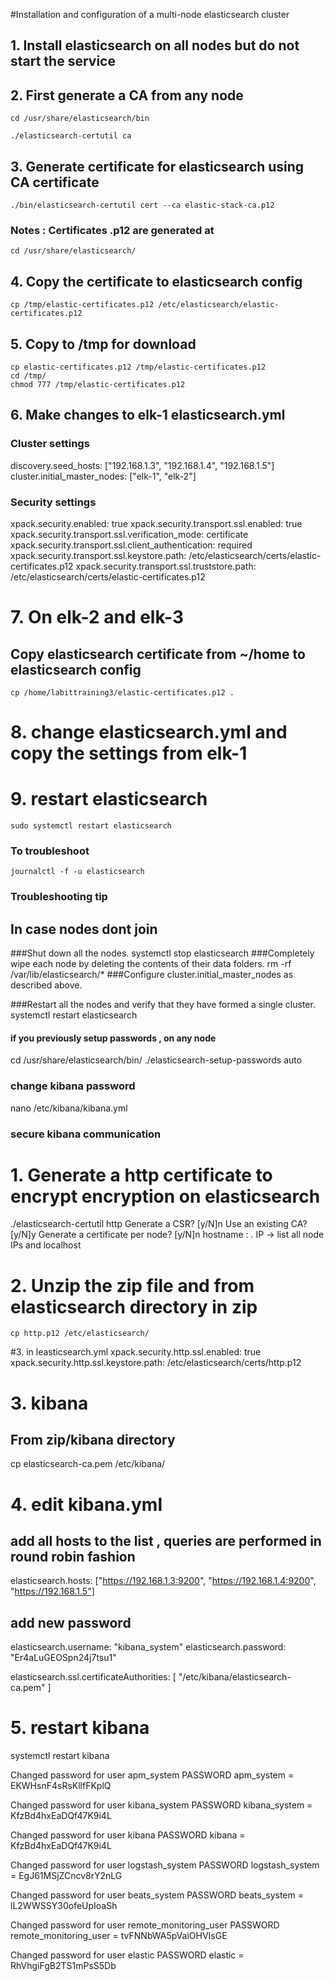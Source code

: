 #Installation and configuration of a multi-node elasticsearch cluster

## 1. Install elasticsearch on all nodes but do not start the service

## 2. First generate a CA from any node

    cd /usr/share/elasticsearch/bin

    ./elasticsearch-certutil ca

## 3. Generate certificate for elasticsearch using CA certificate

    ./bin/elasticsearch-certutil cert --ca elastic-stack-ca.p12

### Notes :  Certificates .p12 are generated at 
    cd /usr/share/elasticsearch/

## 4.  Copy the certificate to elasticsearch config
    cp /tmp/elastic-certificates.p12 /etc/elasticsearch/elastic-certificates.p12

## 5. Copy to /tmp for download 
    cp elastic-certificates.p12 /tmp/elastic-certificates.p12
    cd /tmp/
    chmod 777 /tmp/elastic-certificates.p12 


## 6. Make changes to elk-1 elasticsearch.yml

### Cluster settings 
discovery.seed_hosts: ["192.168.1.3", "192.168.1.4", "192.168.1.5"]
cluster.initial_master_nodes: ["elk-1", "elk-2"]

### Security settings 
xpack.security.enabled: true
xpack.security.transport.ssl.enabled: true
xpack.security.transport.ssl.verification_mode: certificate
xpack.security.transport.ssl.client_authentication: required
xpack.security.transport.ssl.keystore.path: /etc/elasticsearch/certs/elastic-certificates.p12
xpack.security.transport.ssl.truststore.path: /etc/elasticsearch/certs/elastic-certificates.p12

# 7. On elk-2 and elk-3

## Copy elasticsearch certificate from ~/home to elasticsearch config
    cp /home/labittraining3/elastic-certificates.p12 .

# 8. change elasticsearch.yml and copy the settings from elk-1
# 9.  restart elasticsearch
    sudo systemctl restart elasticsearch

### To troubleshoot

    journalctl -f -u elasticsearch



### Troubleshooting tip

## In case nodes dont join 
###Shut down all the nodes.
systemctl stop elasticsearch
###Completely wipe each node by deleting the contents of their data folders.
rm -rf /var/lib/elasticsearch/*
###Configure cluster.initial_master_nodes as described above.

###Restart all the nodes and verify that they have formed a single cluster.
systemctl restart elasticsearch

#### if you previously setup passwords , on any node
cd /usr/share/elasticsearch/bin/
./elasticsearch-setup-passwords auto

### change kibana password
nano /etc/kibana/kibana.yml

### secure kibana communication

# 1. Generate a http certificate to encrypt encryption on elasticsearch
./elasticsearch-certutil http
Generate a CSR? [y/N]n
Use an existing CA? [y/N]y
Generate a certificate per node? [y/N]n
hostname : *.*
IP -> list all node IPs and localhost

# 2. Unzip the zip file and from elasticsearch directory in zip
    cp http.p12 /etc/elasticsearch/

#3. in leasticsearch.yml
xpack.security.http.ssl.enabled: true
xpack.security.http.ssl.keystore.path: /etc/elasticsearch/certs/http.p12


# 3. kibana

## From zip/kibana directory
cp elasticsearch-ca.pem /etc/kibana/

# 4. edit kibana.yml

## add all hosts to the list , queries are performed in round robin fashion

elasticsearch.hosts: ["https://192.168.1.3:9200", "https://192.168.1.4:9200", "https://192.168.1.5"]

## add new password
elasticsearch.username: "kibana_system"
elasticsearch.password: "Er4aLuGEOSpn24j7tsu1"

elasticsearch.ssl.certificateAuthorities: [ "/etc/kibana/elasticsearch-ca.pem" ]

# 5. restart kibana
systemctl restart kibana




Changed password for user apm_system
PASSWORD apm_system = EKWHsnF4sRsKllfFKplQ

Changed password for user kibana_system
PASSWORD kibana_system = KfzBd4hxEaDQf47K9i4L

Changed password for user kibana
PASSWORD kibana = KfzBd4hxEaDQf47K9i4L

Changed password for user logstash_system
PASSWORD logstash_system = EgJ61MSjZCncv8rY2nLG

Changed password for user beats_system
PASSWORD beats_system = lL2WWSSY30ofeUpIoaSh

Changed password for user remote_monitoring_user
PASSWORD remote_monitoring_user = tvFNNbWA5pVaiOHVIsGE

Changed password for user elastic
PASSWORD elastic = RhVhgiFgB2TS1mPsS5Db